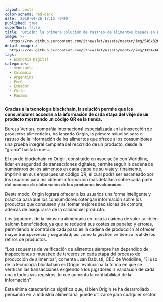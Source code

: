 ```yaml
---
layout: posts
color-schema: red-dark
date: '2018-04-26 17:15 -0400'
published: true
superNews: false
title: 'Origin: la primera solución de rastreo de alimentos basada en Blockchain'
image: >-
  https://raw.githubusercontent.com/itnewslat/assets/master/img/540x320/Blockchain-p.jpg
detail-image: >-
  https://raw.githubusercontent.com/itnewslat/assets/master/img/1024x680/Blockchain-g.jpg
tags:
  - Economía Digital
categories:
  - Venezuela
  - Colombia
  - Argentina
  - Perú
  - Ecuador
  - Chile
  - Panama
---
```

**Gracias a la tecnología blockchain, la solución permite que los consumidores accedan a la información de cada etapa del viaje de un producto mostrando un código QR en la tienda.**

Bureau Veritas, compañía internacional especializada en la inspección de productos alimenticios, ha lanzado Origin, la primera solución para el rastreo de la información de los alimentos que ofrece a los consumidores una prueba integral completa del recorrido de un producto, desde la “granja” hasta la mesa. 

El uso de blockchain en Origin, construido en asociación con Worldline, líder en seguridad de transacciones digitales, permite seguir la cadena de suministros de los alimentos en cada etapa de su viaje y, finalmente, imprimir en sus empaques un código QR, el cual podrá ser escaneado por los usuarios para así obtener información más detallada sobre cada parte del proceso de elaboración de los productos involucrados. 

Deste modo, Origin logrará ofrecer a los usuarios una forma inteligente y práctica para que los consumidores obtengan información sobre los productos que consumen y así tomar mejores decisiones de compra; además de asegurarse de la calidad del producto.

Los jugadores de la industria alimentaria en toda la cadena de valor también saldrán beneficiados, ya que se reducirá sus costes en papeleo y errores, permitiendo el control de cada paso en la cadena de producción al ofrecer mayor transparencia y seguridad; así como la gestión en tiempo real de los retiros de productos. 

“Los esquemas de verificación de alimentos siempre han dependido de inspecciones o muestreo de terceros en cada etapa del proceso de producción de alimentos”, comenta Juan Dabusti, CEO de Worldline, “El uso de la tecnología blockchain en Origin revoluciona la forma en que se verifican las transacciones exigiendo a los jugadores la validación de cada una y todos sus registros, lo que aumenta la confiabilidad de la información”. 

Esta última característica significa que, si bien Origin se ha desarrollado pensando en la industria alimentaria, puede utilizarse para cualquier sector. 

